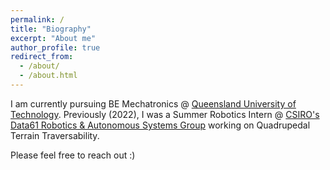 ```yaml
---
permalink: /
title: "Biography"
excerpt: "About me"
author_profile: true
redirect_from: 
  - /about/
  - /about.html
---
```


I am currently pursuing BE Mechatronics @ [Queensland University of Technology](https://www.qut.edu.au/). Previously (2022), I was a Summer Robotics Intern @ [CSIRO's Data61 Robotics & Autonomous Systems Group](https://research.csiro.au/data61/) working on Quadrupedal Terrain Traversability.

Please feel free to reach out :)